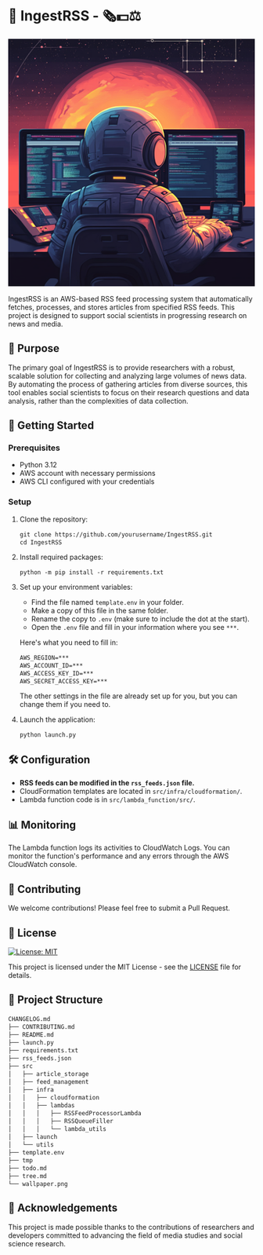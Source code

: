 # 🚀 IngestRSS - 🗞️💵⚖️

![Header](wallpaper.png)

IngestRSS is an AWS-based RSS feed processing system that automatically fetches, processes, and stores articles from specified RSS feeds. This project is designed to support social scientists in progressing research on news and media.

## 🎯 Purpose

The primary goal of IngestRSS is to provide researchers with a robust, scalable solution for collecting and analyzing large volumes of news data. By automating the process of gathering articles from diverse sources, this tool enables social scientists to focus on their research questions and data analysis, rather than the complexities of data collection.

## 🚀 Getting Started

### Prerequisites

- Python 3.12
- AWS account with necessary permissions
- AWS CLI configured with your credentials

### Setup

1. Clone the repository:
   ```
   git clone https://github.com/yourusername/IngestRSS.git
   cd IngestRSS
   ```

2. Install required packages:
   ```
   python -m pip install -r requirements.txt
   ```

3. Set up your environment variables:
   - Find the file named `template.env` in your folder.
   - Make a copy of this file in the same folder.
   - Rename the copy to `.env` (make sure to include the dot at the start).
   - Open the `.env` file and fill in your information where you see `***`.
   
   Here's what you need to fill in:
   ```
   AWS_REGION=***
   AWS_ACCOUNT_ID=***
   AWS_ACCESS_KEY_ID=***
   AWS_SECRET_ACCESS_KEY=***
   ```
   
   The other settings in the file are already set up for you, but you can change them if you need to.

4. Launch the application:
   ```
   python launch.py
   ```

## 🛠️ Configuration

- **RSS feeds can be modified in the `rss_feeds.json` file.**
- CloudFormation templates are located in `src/infra/cloudformation/`.
- Lambda function code is in `src/lambda_function/src/`.

## 📊 Monitoring

The Lambda function logs its activities to CloudWatch Logs. You can monitor the function's performance and any errors through the AWS CloudWatch console.

## 🤝 Contributing

We welcome contributions! Please feel free to submit a Pull Request.

## 📄 License

[![License: MIT](https://img.shields.io/badge/License-MIT-green.svg)](https://opensource.org/licenses/MIT)

This project is licensed under the MIT License - see the [LICENSE](LICENSE) file for details.

## 📁 Project Structure

```
CHANGELOG.md
├── CONTRIBUTING.md
├── README.md
├── launch.py
├── requirements.txt
├── rss_feeds.json
├── src
│   ├── article_storage
│   ├── feed_management
│   ├── infra
│   │   ├── cloudformation
│   │   ├── lambdas
│   │   │   ├── RSSFeedProcessorLambda
│   │   │   ├── RSSQueueFiller
│   │   │   └── lambda_utils
│   ├── launch
│   └── utils
├── template.env
├── tmp
├── todo.md
├── tree.md
└── wallpaper.png
```

## 🙏 Acknowledgements

This project is made possible thanks to the contributions of researchers and developers committed to advancing the field of media studies and social science research.
